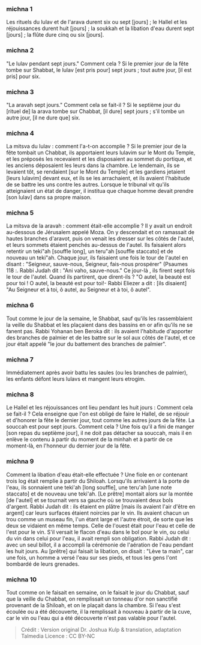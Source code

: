 
### michna 1
Les rituels du lulav et de l'arava durent six ou sept [jours] ; le Hallel et les réjouissances durent huit [jours] ; la soukkah et la libation d'eau durent sept [jours] ; la flûte dure cinq ou six [jours].

### michna 2
"Le lulav pendant sept jours." Comment cela ? Si le premier jour de la fête tombe sur Shabbat, le lulav [est pris pour] sept jours ; tout autre jour, [il est pris] pour six.

### michna 3
"La aravah sept jours." Comment cela se fait-il ? Si le septième jour du [rituel de] la arava tombe sur Chabbat, [il dure] sept jours ; s'il tombe un autre jour, [il ne dure que] six.

### michna 4
La mitsva du lulav : comment l'a-t-on accomplie ? Si le premier jour de la fête tombait un Chabbat, ils apportaient leurs lulavim sur le Mont du Temple, et les préposés les recevaient et les disposaient au sommet du portique, et les anciens déposaient les leurs dans la chambre. Le lendemain, ils se levaient tôt, se rendaient [sur le Mont du Temple] et les gardiens jetaient [leurs lulavim] devant eux, et ils se les arrachaient, et ils avaient l'habitude de se battre les uns contre les autres. Lorsque le tribunal vit qu'ils atteignaient un état de danger, il institua que chaque homme devait prendre [son lulav] dans sa propre maison.

### michna 5
La mitsva de la aravah : comment était-elle accomplie ? Il y avait un endroit au-dessous de Jérusalem appelé Moza. On y descendait et on ramassait de hautes branches d'aravot, puis on venait les dresser sur les côtés de l'autel, et leurs sommets étaient penchés au-dessus de l'autel. Ils faisaient alors retentir un teki"ah [souffle long], un teru"ah [souffle staccato] et de nouveau un teki"ah. Chaque jour, ils faisaient une fois le tour de l'autel en disant : "Seigneur, sauve-nous, Seigneur, fais-nous prospérer" (Psaumes 118 :. Rabbi Judah dit : "Ani vaho, sauve-nous." Ce jour-là , ils firent sept fois le tour de l'autel. Quand ils partirent, que dirent-ils ? "O autel, la beauté est pour toi ! O autel, la beauté est pour toi!- Rabbi Eliezer a dit : [ils disaient] "Au Seigneur et à toi, ô autel, au Seigneur et à toi, ô autel".

### michna 6
Tout comme le jour de la semaine, le Shabbat, sauf qu'ils les rassemblaient la veille du Shabbat et les plaçaient dans des bassins en or afin qu'ils ne se fanent pas. Rabbi Yohanan ben Beroka dit : ils avaient l'habitude d'apporter des branches de palmier et de les battre sur le sol aux côtés de l'autel, et ce jour était appelé "le jour du battement des branches de palmier".

### michna 7
Immédiatement après avoir battu les saules (ou les branches de palmier), les enfants défont leurs lulavs et mangent leurs etrogim.

### michna 8
Le Hallel et les réjouissances ont lieu pendant les huit jours : Comment cela se fait-il ? Cela enseigne que l'on est obligé de faire le Hallel, de se réjouir et d'honorer la fête le dernier jour, tout comme les autres jours de la fête. La souccah est pour sept jours. Comment cela ? Une fois qu'il a fini de manger [son repas du septième jour], il ne doit pas détacher sa souccah, mais il en enlève le contenu à partir du moment de la minhah et à partir de ce moment-là, en l'honneur du dernier jour de la fête.

### michna 9
Comment la libation d'eau était-elle effectuée ? Une fiole en or contenant trois log était remplie à partir du Shiloah. Lorsqu'ils arrivaient à la porte de l'eau, ils sonnaient une teki'ah [long souffle], une teru'ah [une note staccato] et de nouveau une teki'ah. [Le prêtre] montait alors sur la montée [de l'autel] et se tournait vers sa gauche où se trouvaient deux bols d'argent. Rabbi Judah dit : ils étaient en plâtre [mais ils avaient l'air d'être en argent] car leurs surfaces étaient noircies par le vin. Ils avaient chacun un trou comme un museau fin, l'un étant large et l'autre étroit, de sorte que les deux se vidaient en même temps. Celle de l'ouest était pour l'eau et celle de l'est pour le vin. S'il versait le flacon d'eau dans le bol pour le vin, ou celui du vin dans celui pour l'eau, il avait rempli son obligation. Rabbi Judah dit : avec un seul billot, il a accompli la cérémonie de l'aération de l'eau pendant les huit jours. Au [prêtre] qui faisait la libation, on disait : "Lève ta main", car une fois, un homme a versé l'eau sur ses pieds, et tous les gens l'ont bombardé de leurs grenades.

### michna 10
Tout comme on le faisait en semaine, on le faisait le jour du Chabbat, sauf que la veille du Chabbat, on remplissait un tonneau d'or non sanctifié provenant de la Shiloah, et on le plaçait dans la chambre. Si l'eau s'est écoulée ou a été découverte, il la remplissait à nouveau à partir de la cuve, car le vin ou l'eau qui a été découverte n'est pas valable pour l'autel.

>Crédit : Version original Dr. Joshua Kulp & translation, adaptation Talmedia
>Licence : CC BY-NC